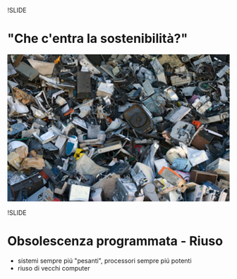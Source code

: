 !SLIDE

# "Che c'entra la sostenibilità?" #

![Computer Junk](computer_junk.jpg)

!SLIDE

# Obsolescenza programmata - Riuso

* sistemi sempre piú "pesanti", processori sempre piú potenti
* riuso di vecchi computer
